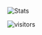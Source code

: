 
![Stats](https://github-readme-stats.vercel.app/api?username=pranavbhuv&show_icons=true&theme=radical)

![visitors](https://visitor-badge.glitch.me/badge?page_id=pranavbhuv)
